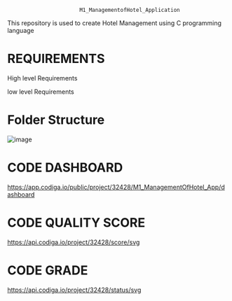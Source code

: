                            M1_ManagementofHotel_Application
This repository is used to create Hotel Management using C programming language


# REQUIREMENTS

 High level Requirements
 
 low level Requirements
 
 # Folder	Structure
![image](https://user-images.githubusercontent.com/74053403/154545322-538f37bb-f261-4dab-8f0b-734e8e045c15.png)

# CODE DASHBOARD

https://app.codiga.io/public/project/32428/M1_ManagementOfHotel_App/dashboard
#  CODE QUALITY SCORE

https://api.codiga.io/project/32428/score/svg
# CODE GRADE

https://api.codiga.io/project/32428/status/svg

